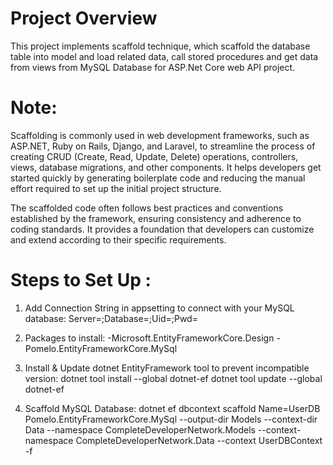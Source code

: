 # Project Overview
This project implements scaffold technique, which scaffold the database table into model and load related data, call stored procedures and get data from views from MySQL Database for ASP.Net Core web API project.

# Note:
Scaffolding is commonly used in web development frameworks, such as ASP.NET, Ruby on Rails, Django, and Laravel, to streamline the process of creating CRUD (Create, Read, Update, Delete) operations, controllers, views, database migrations, and other components. It helps developers get started quickly by generating boilerplate code and reducing the manual effort required to set up the initial project structure.

The scaffolded code often follows best practices and conventions established by the framework, ensuring consistency and adherence to coding standards. It provides a foundation that developers can customize and extend according to their specific requirements.

# Steps to Set Up :
1) Add Connection String in appsetting to connect with your MySQL database:
Server=<server>;Database=<database>;Uid=<username>;Pwd=<password>

2) Packages to install:
-Microsoft.EntityFrameworkCore.Design
-Pomelo.EntityFrameworkCore.MySql

3) Install & Update dotnet EntityFramework tool to prevent incompatible version:
dotnet tool install --global dotnet-ef
dotnet tool update --global dotnet-ef

4) Scaffold MySQL Database:
dotnet ef dbcontext scaffold Name=UserDB Pomelo.EntityFrameworkCore.MySql --output-dir Models --context-dir Data --namespace CompleteDeveloperNetwork.Models --context-namespace CompleteDeveloperNetwork.Data --context UserDBContext -f
